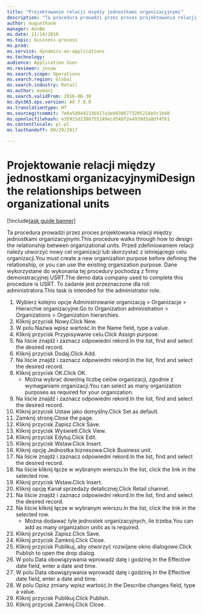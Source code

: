 ```yaml
--- 
title: "Projektowanie relacji między jednostkami organizacyjnymi"
description: "Ta procedura prowadzi przez proces projektowania relacji między jednostkami organizacyjnymi."
author: mugunthanm
manager: AnnBe
ms.date: 11/14/2016
ms.topic: business-process
ms.prod: 
ms.service: dynamics-ax-applications
ms.technology: 
audience: Application User
ms.reviewer: josaw
ms.search.scope: Operations
ms.search.region: Global
ms.search.industry: Retail
ms.author: mumani
ms.search.validFrom: 2016-06-30
ms.dyn365.ops.version: AX 7.0.0
ms.translationtype: HT
ms.sourcegitcommit: 7e0a5d044133b917a3eb9386773205218e5c1b40
ms.openlocfilehash: e35915d2300755249ecd54bf2e4939d3a8df4f61
ms.contentlocale: pl-pl
ms.lasthandoff: 09/29/2017

---
```

# <a name="design-the-relationships-between-organizational-units"></a><span data-ttu-id="69700-103">Projektowanie relacji między jednostkami organizacyjnymi</span><span class="sxs-lookup"><span data-stu-id="69700-103">Design the relationships between organizational units</span></span>

[!include[task guide banner](../includes/task-guide-banner.md)]

<span data-ttu-id="69700-104">Ta procedura prowadzi przez proces projektowania relacji między jednostkami organizacyjnymi.</span><span class="sxs-lookup"><span data-stu-id="69700-104">This procedure walks through how to design the relationship between organizational units.</span></span> <span data-ttu-id="69700-105">Przed zdefiniowaniem relacji należy utworzyć nowy cel organizacji lub skorzystać z istniejącego celu organizacji.</span><span class="sxs-lookup"><span data-stu-id="69700-105">You must create a new organization purpose before defining the relationship, or you can use the existing organization purpose.</span></span> <span data-ttu-id="69700-106">Dane wykorzystane do wykonania tej procedury pochodzą z firmy demonstracyjnej USRT.</span><span class="sxs-lookup"><span data-stu-id="69700-106">The demo data company used to complete this procedure is USRT.</span></span> <span data-ttu-id="69700-107">To zadanie jest przeznaczone dla roli administratora.</span><span class="sxs-lookup"><span data-stu-id="69700-107">This task is intended for the administrator role.</span></span>

1. <span data-ttu-id="69700-108">Wybierz kolejno opcje Administrowanie organizacją > Organizacje > Hierarchie organizacyjne.</span><span class="sxs-lookup"><span data-stu-id="69700-108">Go to Organization administration > Organizations > Organization hierarchies.</span></span>
2. <span data-ttu-id="69700-109">Kliknij przycisk Nowy.</span><span class="sxs-lookup"><span data-stu-id="69700-109">Click New.</span></span>
3. <span data-ttu-id="69700-110">W polu Nazwa wpisz wartość.</span><span class="sxs-lookup"><span data-stu-id="69700-110">In the Name field, type a value.</span></span>
4. <span data-ttu-id="69700-111">Kliknij przycisk Przypisywanie celu.</span><span class="sxs-lookup"><span data-stu-id="69700-111">Click Assign purpose.</span></span>
5. <span data-ttu-id="69700-112">Na liście znajdź i zaznacz odpowiedni rekord.</span><span class="sxs-lookup"><span data-stu-id="69700-112">In the list, find and select the desired record.</span></span>
6. <span data-ttu-id="69700-113">Kliknij przycisk Dodaj.</span><span class="sxs-lookup"><span data-stu-id="69700-113">Click Add.</span></span>
7. <span data-ttu-id="69700-114">Na liście znajdź i zaznacz odpowiedni rekord.</span><span class="sxs-lookup"><span data-stu-id="69700-114">In the list, find and select the desired record.</span></span>
8. <span data-ttu-id="69700-115">Kliknij przycisk OK.</span><span class="sxs-lookup"><span data-stu-id="69700-115">Click OK.</span></span>
    * <span data-ttu-id="69700-116">Można wybrać dowolną liczbę celów organizacji, zgodnie z wymaganiami organizacji.</span><span class="sxs-lookup"><span data-stu-id="69700-116">You can select as many organization purposes as required for your organization.</span></span>  
9. <span data-ttu-id="69700-117">Na liście znajdź i zaznacz odpowiedni rekord.</span><span class="sxs-lookup"><span data-stu-id="69700-117">In the list, find and select the desired record.</span></span>
10. <span data-ttu-id="69700-118">Kliknij przycisk Ustaw jako domyślny.</span><span class="sxs-lookup"><span data-stu-id="69700-118">Click Set as default.</span></span>
11. <span data-ttu-id="69700-119">Zamknij stronę.</span><span class="sxs-lookup"><span data-stu-id="69700-119">Close the page.</span></span>
12. <span data-ttu-id="69700-120">Kliknij przycisk Zapisz.</span><span class="sxs-lookup"><span data-stu-id="69700-120">Click Save.</span></span>
13. <span data-ttu-id="69700-121">Kliknij przycisk Wyświetl.</span><span class="sxs-lookup"><span data-stu-id="69700-121">Click View.</span></span>
14. <span data-ttu-id="69700-122">Kliknij przycisk Edytuj.</span><span class="sxs-lookup"><span data-stu-id="69700-122">Click Edit.</span></span>
15. <span data-ttu-id="69700-123">Kliknij przycisk Wstaw.</span><span class="sxs-lookup"><span data-stu-id="69700-123">Click Insert.</span></span>
16. <span data-ttu-id="69700-124">Kliknij opcję Jednostka biznesowa.</span><span class="sxs-lookup"><span data-stu-id="69700-124">Click Business unit.</span></span>
17. <span data-ttu-id="69700-125">Na liście znajdź i zaznacz odpowiedni rekord.</span><span class="sxs-lookup"><span data-stu-id="69700-125">In the list, find and select the desired record.</span></span>
18. <span data-ttu-id="69700-126">Na liście kliknij łącze w wybranym wierszu.</span><span class="sxs-lookup"><span data-stu-id="69700-126">In the list, click the link in the selected row.</span></span>
19. <span data-ttu-id="69700-127">Kliknij przycisk Wstaw.</span><span class="sxs-lookup"><span data-stu-id="69700-127">Click Insert.</span></span>
20. <span data-ttu-id="69700-128">Kliknij opcję Kanał sprzedaży detalicznej.</span><span class="sxs-lookup"><span data-stu-id="69700-128">Click Retail channel.</span></span>
21. <span data-ttu-id="69700-129">Na liście znajdź i zaznacz odpowiedni rekord.</span><span class="sxs-lookup"><span data-stu-id="69700-129">In the list, find and select the desired record.</span></span>
22. <span data-ttu-id="69700-130">Na liście kliknij łącze w wybranym wierszu.</span><span class="sxs-lookup"><span data-stu-id="69700-130">In the list, click the link in the selected row.</span></span>
    * <span data-ttu-id="69700-131">Można dodawać tyle jednostek organizacyjnych, ile trzeba.</span><span class="sxs-lookup"><span data-stu-id="69700-131">You can add as many organization units as is required.</span></span>  
23. <span data-ttu-id="69700-132">Kliknij przycisk Zapisz.</span><span class="sxs-lookup"><span data-stu-id="69700-132">Click Save.</span></span>
24. <span data-ttu-id="69700-133">Kliknij przycisk Zamknij.</span><span class="sxs-lookup"><span data-stu-id="69700-133">Click Close.</span></span>
25. <span data-ttu-id="69700-134">Kliknij przycisk Publikuj, aby otworzyć rozwijane okno dialogowe.</span><span class="sxs-lookup"><span data-stu-id="69700-134">Click Publish to open the drop dialog.</span></span>
26. <span data-ttu-id="69700-135">W polu Data obowiązywania wprowadź datę i godzinę.</span><span class="sxs-lookup"><span data-stu-id="69700-135">In the Effective date field, enter a date and time.</span></span>
27. <span data-ttu-id="69700-136">W polu Data obowiązywania wprowadź datę i godzinę.</span><span class="sxs-lookup"><span data-stu-id="69700-136">In the Effective date field, enter a date and time.</span></span>
28. <span data-ttu-id="69700-137">W polu Opisz zmiany wpisz wartość.</span><span class="sxs-lookup"><span data-stu-id="69700-137">In the Describe changes field, type a value.</span></span>
29. <span data-ttu-id="69700-138">Kliknij przycisk Publikuj.</span><span class="sxs-lookup"><span data-stu-id="69700-138">Click Publish.</span></span>
30. <span data-ttu-id="69700-139">Kliknij przycisk Zamknij.</span><span class="sxs-lookup"><span data-stu-id="69700-139">Click Close.</span></span>


